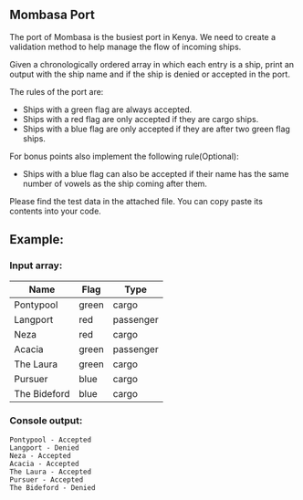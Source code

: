 ## Mombasa Port

The port of Mombasa is the busiest port in Kenya. We need to create a validation method to help manage the flow of
incoming ships. 

Given a chronologically ordered array in which each entry is a ship, print an output with the ship name
and if the ship is denied or accepted in the port. 

The rules of the port are:

- Ships with a green flag are always accepted.
- Ships with a red flag are only accepted if they are cargo ships.
- Ships with a blue flag are only accepted if they are after two green flag ships. 

For bonus points also implement the following rule(Optional):

- Ships with a blue flag can also be accepted if their name has the same number of vowels as the ship coming after them.

Please find the test data in the attached file. You can copy paste its contents into your code.

## Example:

### Input array:

| Name         | Flag  | Type      |
| ------------ | ----- | --------- |
| Pontypool    | green | cargo     |
| Langport     | red   | passenger |
| Neza         | red   | cargo     |
| Acacia       | green | passenger |
| The Laura    | green | cargo     |
| Pursuer      | blue  | cargo     |
| The Bideford | blue  | cargo     |

### Console output:

```
Pontypool - Accepted
Langport - Denied
Neza - Accepted
Acacia - Accepted
The Laura - Accepted
Pursuer - Accepted
The Bideford - Denied
```
